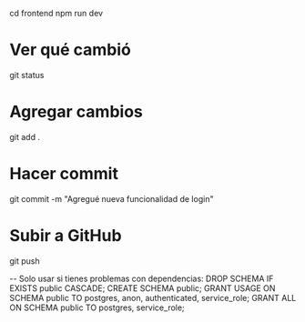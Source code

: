 cd frontend
npm run dev

# Ver qué cambió
git status

# Agregar cambios
git add .

# Hacer commit
git commit -m "Agregué nueva funcionalidad de login"

# Subir a GitHub
git push

-- Solo usar si tienes problemas con dependencias:
DROP SCHEMA IF EXISTS public CASCADE;
CREATE SCHEMA public;
GRANT USAGE ON SCHEMA public TO postgres, anon, authenticated, service_role;
GRANT ALL ON SCHEMA public TO postgres, service_role;

